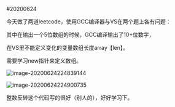 #20200624

今天做了两道leetcode，使用GCC编译器与VS在两个题上各有问题：

其中在输出一个5位数组的时候，GCC编译输出了10+位数字，

在VS里不能定义变化的变量数组长度array【len】。

需要学习new指针来定义数组。

![image-20200624224839144](C:\Users\Cebbbbbbb!\AppData\Roaming\Typora\typora-user-images\image-20200624224839144.png)

![image-20200624224900735](C:\Users\Cebbbbbbb!\AppData\Roaming\Typora\typora-user-images\image-20200624224900735.png)

整数反转这个代码写的很好（别人的），好好学习下。